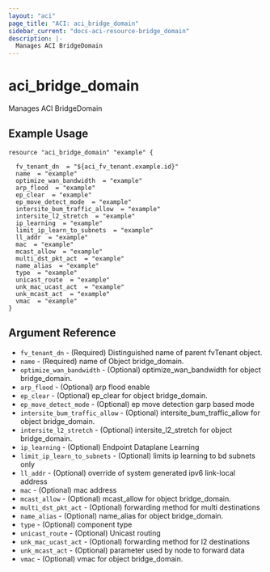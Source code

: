 ```yaml
---
layout: "aci"
page_title: "ACI: aci_bridge_domain"
sidebar_current: "docs-aci-resource-bridge_domain"
description: |-
  Manages ACI BridgeDomain
---
```


# aci_bridge_domain #
Manages ACI BridgeDomain

## Example Usage ##

```hcl
resource "aci_bridge_domain" "example" {

  fv_tenant_dn  = "${aci_fv_tenant.example.id}"
  name  = "example"
  optimize_wan_bandwidth  = "example"
  arp_flood  = "example"
  ep_clear  = "example"
  ep_move_detect_mode  = "example"
  intersite_bum_traffic_allow  = "example"
  intersite_l2_stretch  = "example"
  ip_learning  = "example"
  limit_ip_learn_to_subnets  = "example"
  ll_addr  = "example"
  mac  = "example"
  mcast_allow  = "example"
  multi_dst_pkt_act  = "example"
  name_alias  = "example"
  type  = "example"
  unicast_route  = "example"
  unk_mac_ucast_act  = "example"
  unk_mcast_act  = "example"
  vmac  = "example"
}
```
## Argument Reference ##
* `fv_tenant_dn` - (Required) Distinguished name of parent fvTenant object.
* `name` - (Required) name of Object bridge_domain.
* `optimize_wan_bandwidth` - (Optional) optimize_wan_bandwidth for object bridge_domain.
* `arp_flood` - (Optional) arp flood enable
* `ep_clear` - (Optional) ep_clear for object bridge_domain.
* `ep_move_detect_mode` - (Optional) ep move detection garp based mode
* `intersite_bum_traffic_allow` - (Optional) intersite_bum_traffic_allow for object bridge_domain.
* `intersite_l2_stretch` - (Optional) intersite_l2_stretch for object bridge_domain.
* `ip_learning` - (Optional) Endpoint Dataplane Learning
* `limit_ip_learn_to_subnets` - (Optional) limits ip learning to bd subnets only
* `ll_addr` - (Optional) override of system generated ipv6 link-local address
* `mac` - (Optional) mac address
* `mcast_allow` - (Optional) mcast_allow for object bridge_domain.
* `multi_dst_pkt_act` - (Optional) forwarding method for multi destinations
* `name_alias` - (Optional) name_alias for object bridge_domain.
* `type` - (Optional) component type
* `unicast_route` - (Optional) Unicast routing
* `unk_mac_ucast_act` - (Optional) forwarding method for l2 destinations
* `unk_mcast_act` - (Optional) parameter used by node to forward data
* `vmac` - (Optional) vmac for object bridge_domain.
